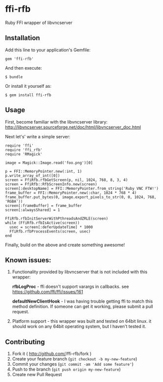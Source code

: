ffi-rfb
=======

Ruby FFI wrapper of libvncserver

## Installation

Add this line to your application's Gemfile:

    gem 'ffi-rfb'

And then execute:

    $ bundle

Or install it yourself as:

    $ gem install ffi-rfb

## Usage

First, become familiar with the libvncserver library: http://libvncserver.sourceforge.net/doc/html/libvncserver_doc.html

Next let's' write a simple server:

    require 'ffi'
    require 'ffi_rfb'
    require 'RMagick'
    
    image = Magick::Image.read('foo.png')[0]
    
    p = FFI::MemoryPointer.new(:int, 1)
    p.write_array_of_int([0])
    screen = FfiRfb.rfbGetScreen(p, nil, 1024, 768, 8, 3, 4)
    screen = FfiRfb::RfbScreenInfo.new(screen)
    screen[:desktopName] = FFI::MemoryPointer.from_string('Ruby VNC FTW!')
    frame_buffer = FFI::MemoryPointer.new(:char, 1024 * 768 * 4)
    frame_buffer.put_bytes(0, image.export_pixels_to_str(0, 0, 1024, 768, 'RGBA'))
    screen[:frameBuffer] = frame_buffer
    screen[:alwaysShared] = 1
    
    FfiRfb.rfbInitServerWithPthreadsAndZRLE(screen)
    while (FfiRfb.rfbIsActive(screen))
      usec = screen[:deferUpdateTime] * 1000
      FfiRfb.rfbProcessEvents(screen, usec)
    end

Finally, build on the above and create something awesome!

## Known issues:

1. Functionality provided by libvncserver that is not included with this wrapper:

    **rfbLogProc** - ffi doesn't support varargs in callbacks.  see https://github.com/ffi/ffi/issues/161

    **defaultNewClientHook** - I was having trouble getting ffi to match this method definition.  If someone can get it working, please submit a pull request.

2. Platform support - this wrapper was built and tested on 64bit linux.  it should work on any 64bit operating system, but I haven't tested it.

## Contributing

1. Fork it ( http://github.com/<my-github-username>/ffi-rfb/fork )
2. Create your feature branch (`git checkout -b my-new-feature`)
3. Commit your changes (`git commit -am 'Add some feature'`)
4. Push to the branch (`git push origin my-new-feature`)
5. Create new Pull Request
